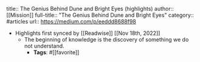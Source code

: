 title:: The Genius Behind Dune and Bright Eyes (highlights)
author:: [[Mission]]
full-title:: "The Genius Behind Dune and Bright Eyes"
category:: #articles
url:: https://medium.com/p/eeddd8688f98

- Highlights first synced by [[Readwise]] [[Nov 18th, 2022]]
	- The beginning of knowledge is the discovery of something we do not understand.
		- **Tags**: #[[favorite]]